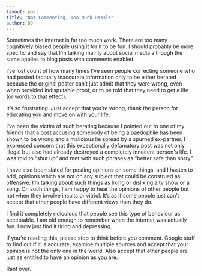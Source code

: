 ```yaml
---
layout: post
title: "Not Commenting, Too Much Hassle"
author: DJ
---
```


Sometimes the internet is far too much work. There are too many cognitively biased people using it for it to be fun. I should probably be more specific and say that I’m talking mainly about social media although the same applies to blog posts with comments enabled.

I’ve lost count of how many times I’ve seen people correcting someone who had posted factually inaccurate information only to be either berated because the original poster can’t just admit that they were wrong, even when provided indisputable proof, or to be told that they need to get a life (or words to that effect).

It’s so frustrating. Just accept that you’re wrong, thank the person for educating you and move on with your life.

I’ve been the victim of such berating because I pointed out to one of my friends that a post accusing somebody of being a paedophile has been shown to be wrong and a malicious lie spread by a spurned ex-partner. I expressed concern that this exceptionally defamatory post was not only illegal but also had already destroyed a completely innocent person's life. I was told to “shut up” and met with such phrases as “better safe than sorry”.

I have also been slated for posting opinions on some things, and I hasten to add, opinions which are not on any subject that could be construed as offensive. I’m talking about such things as liking or disliking a tv show or a song. On such things, I am happy to hear the opinions of other people but not when they involve insults or vitriol. It’s as if some people just can’t accept that other people have different views than they do.

I find it completely ridiculous that people see this type of behaviour as acceptable. I am old enough to remember when the internet was actually fun. I now just find it tiring and depressing.

If you’re reading this, please stop to think before you comment. Google stuff to find out if it is accurate, examine multiple sources and accept that your opinion is not the only one in the world. Also accept that other people are just as entitled to have an opinion as you are.

Rant over.